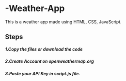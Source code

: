 # -Weather-App
This is a weather app made using HTML, CSS, JavaScript.

## Steps 
##### 1.Copy the files or download the code

##### 2.Create Account on openweathermap.org

##### 3.Paste your API Key in script.js file.
